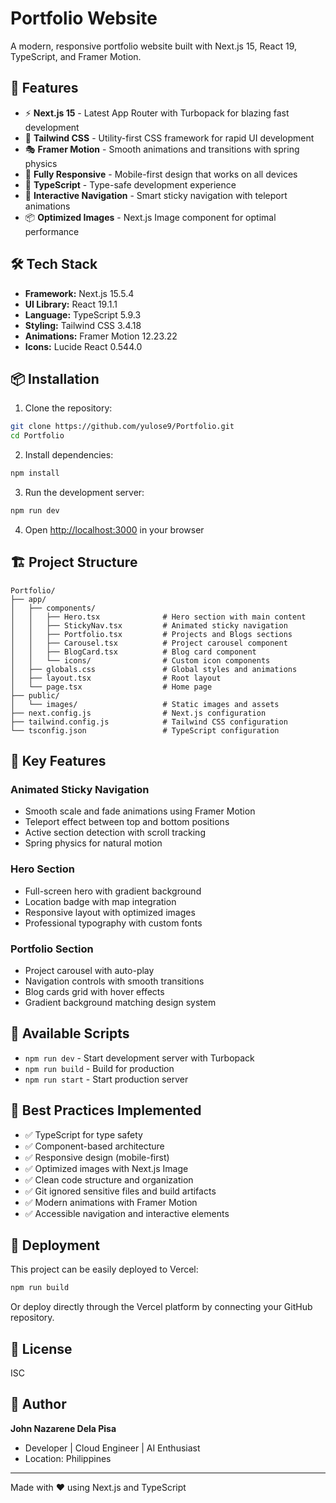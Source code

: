 # Portfolio Website

A modern, responsive portfolio website built with Next.js 15, React 19, TypeScript, and Framer Motion.

## 🚀 Features

- ⚡ **Next.js 15** - Latest App Router with Turbopack for blazing fast development
- 🎨 **Tailwind CSS** - Utility-first CSS framework for rapid UI development
- 🎭 **Framer Motion** - Smooth animations and transitions with spring physics
- 📱 **Fully Responsive** - Mobile-first design that works on all devices
- 🎯 **TypeScript** - Type-safe development experience
- 🎪 **Interactive Navigation** - Smart sticky navigation with teleport animations
- 📦 **Optimized Images** - Next.js Image component for optimal performance

## 🛠️ Tech Stack

- **Framework:** Next.js 15.5.4
- **UI Library:** React 19.1.1
- **Language:** TypeScript 5.9.3
- **Styling:** Tailwind CSS 3.4.18
- **Animations:** Framer Motion 12.23.22
- **Icons:** Lucide React 0.544.0

## 📦 Installation

1. Clone the repository:
```bash
git clone https://github.com/yulose9/Portfolio.git
cd Portfolio
```

2. Install dependencies:
```bash
npm install
```

3. Run the development server:
```bash
npm run dev
```

4. Open [http://localhost:3000](http://localhost:3000) in your browser

## 🏗️ Project Structure

```
Portfolio/
├── app/
│   ├── components/
│   │   ├── Hero.tsx              # Hero section with main content
│   │   ├── StickyNav.tsx         # Animated sticky navigation
│   │   ├── Portfolio.tsx         # Projects and Blogs sections
│   │   ├── Carousel.tsx          # Project carousel component
│   │   ├── BlogCard.tsx          # Blog card component
│   │   └── icons/                # Custom icon components
│   ├── globals.css               # Global styles and animations
│   ├── layout.tsx                # Root layout
│   └── page.tsx                  # Home page
├── public/
│   └── images/                   # Static images and assets
├── next.config.js                # Next.js configuration
├── tailwind.config.js            # Tailwind CSS configuration
└── tsconfig.json                 # TypeScript configuration
```

## 🎨 Key Features

### Animated Sticky Navigation
- Smooth scale and fade animations using Framer Motion
- Teleport effect between top and bottom positions
- Active section detection with scroll tracking
- Spring physics for natural motion

### Hero Section
- Full-screen hero with gradient background
- Location badge with map integration
- Responsive layout with optimized images
- Professional typography with custom fonts

### Portfolio Section
- Project carousel with auto-play
- Navigation controls with smooth transitions
- Blog cards grid with hover effects
- Gradient background matching design system

## 📜 Available Scripts

- `npm run dev` - Start development server with Turbopack
- `npm run build` - Build for production
- `npm run start` - Start production server

## 🎯 Best Practices Implemented

- ✅ TypeScript for type safety
- ✅ Component-based architecture
- ✅ Responsive design (mobile-first)
- ✅ Optimized images with Next.js Image
- ✅ Clean code structure and organization
- ✅ Git ignored sensitive files and build artifacts
- ✅ Modern animations with Framer Motion
- ✅ Accessible navigation and interactive elements

## 🚀 Deployment

This project can be easily deployed to Vercel:

```bash
npm run build
```

Or deploy directly through the Vercel platform by connecting your GitHub repository.

## 📄 License

ISC

## 👤 Author

**John Nazarene Dela Pisa**

- Developer | Cloud Engineer | AI Enthusiast
- Location: Philippines

---

Made with ❤️ using Next.js and TypeScript
